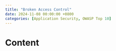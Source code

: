 ```yaml
---
title: "Broken Access Control"
date: 2024-11-08 00:00:00 +0800
categories: [Application Security, OWASP Top 10]
---
```


# Content